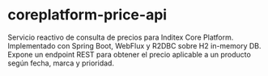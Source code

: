 # coreplatform-price-api
Servicio reactivo de consulta de precios para Inditex Core Platform. Implementado con Spring Boot, WebFlux y R2DBC sobre H2 in-memory DB. Expone un endpoint REST para obtener el precio aplicable a un producto según fecha, marca y prioridad.
